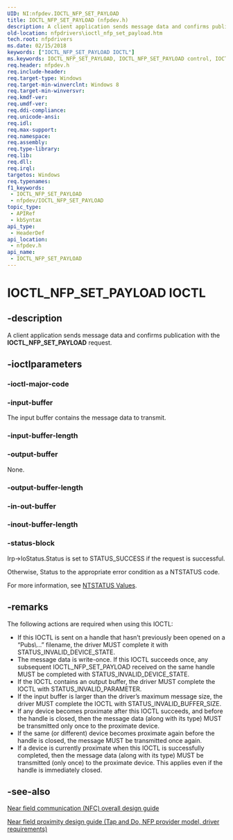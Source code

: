 ```yaml
---
UID: NI:nfpdev.IOCTL_NFP_SET_PAYLOAD
title: IOCTL_NFP_SET_PAYLOAD (nfpdev.h)
description: A client application sends message data and confirms publication with the IOCTL_NFP_SET_PAYLOAD request.
old-location: nfpdrivers\ioctl_nfp_set_payload.htm
tech.root: nfpdrivers
ms.date: 02/15/2018
keywords: ["IOCTL_NFP_SET_PAYLOAD IOCTL"]
ms.keywords: IOCTL_NFP_SET_PAYLOAD, IOCTL_NFP_SET_PAYLOAD control, IOCTL_NFP_SET_PAYLOAD control code [Near-Field Proximity Drivers], nfpdev/IOCTL_NFP_SET_PAYLOAD, nfpdrivers.ioctl_nfp_set_payload
req.header: nfpdev.h
req.include-header: 
req.target-type: Windows
req.target-min-winverclnt: Windows 8
req.target-min-winversvr: 
req.kmdf-ver: 
req.umdf-ver: 
req.ddi-compliance: 
req.unicode-ansi: 
req.idl: 
req.max-support: 
req.namespace: 
req.assembly: 
req.type-library: 
req.lib: 
req.dll: 
req.irql: 
targetos: Windows
req.typenames: 
f1_keywords:
 - IOCTL_NFP_SET_PAYLOAD
 - nfpdev/IOCTL_NFP_SET_PAYLOAD
topic_type:
 - APIRef
 - kbSyntax
api_type:
 - HeaderDef
api_location:
 - nfpdev.h
api_name:
 - IOCTL_NFP_SET_PAYLOAD
---
```


# IOCTL_NFP_SET_PAYLOAD IOCTL


## -description

A client application sends message data and confirms publication with the <b>IOCTL_NFP_SET_PAYLOAD</b> request.

## -ioctlparameters

### -ioctl-major-code

### -input-buffer

The input buffer contains the message data to transmit.

### -input-buffer-length

### -output-buffer

None.

### -output-buffer-length

### -in-out-buffer

### -inout-buffer-length

### -status-block

Irp->IoStatus.Status is set to STATUS_SUCCESS if the request is successful.

Otherwise, Status to the appropriate error condition as a NTSTATUS code. 

For more information, see [NTSTATUS Values](/windows-hardware/drivers/kernel/ntstatus-values).

## -remarks

The following actions are required when using this IOCTL:<ul>
<li>
If this IOCTL is sent on a handle that hasn’t previously been opened on a “Pubs\...” filename, the driver MUST complete it with STATUS_INVALID_DEVICE_STATE.

</li>
<li>
The message data is write-once.  If this IOCTL succeeds once, any subsequent IOCTL_NFP_SET_PAYLOAD received on the same handle MUST be completed with STATUS_INVALID_DEVICE_STATE.

</li>
<li>
If the IOCTL contains an output buffer, the driver MUST complete the IOCTL with STATUS_INVALID_PARAMETER.

</li>
<li>
If the input buffer is larger than the driver’s maximum message size, the driver MUST complete the IOCTL with STATUS_INVALID_BUFFER_SIZE.

</li>
<li>
If any device becomes proximate after this IOCTL succeeds, and before the handle is closed, then the message data (along with its type) MUST be transmitted only once to the proximate device.

</li>
<li>
If the same (or different) device becomes proximate again before the handle is closed, the message MUST be transmitted once again.

</li>
<li>
If a device is currently proximate when this IOCTL is successfully completed, then the message data (along with its type) MUST be transmitted (only once) to the proximate device.  This applies even if the handle is immediately closed.

</li>
</ul>

## -see-also

<a href="/windows-hardware/drivers/nfc/">Near field communication (NFC) overall design guide</a>



<a href="/windows-hardware/drivers/nfc/nfp-design-guide">Near field proximity design guide (Tap and Do, NFP provider model, driver requirements)</a>
